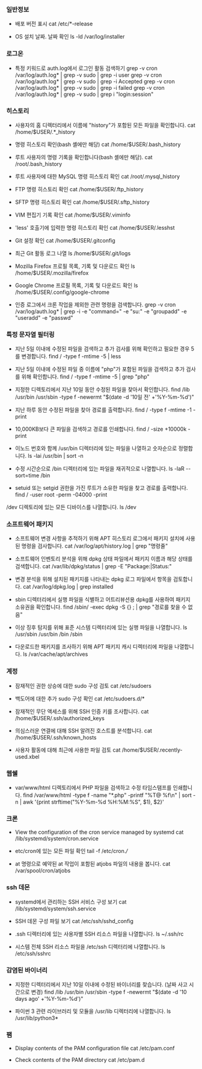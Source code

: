 ### 일반정보

- 배포 버전 표시
cat /etc/*-release

- OS 설치 날짜. 날짜 확인
ls -ld /var/log/installer

### 로그온 

- 특정 키워드로 auth.log에서 로그인 활동 검색하기
grep -v cron /var/log/auth.log* | grep -v sudo | grep -i user
grep -v cron /var/log/auth.log* | grep -v sudo | grep -i Accepted
grep -v cron /var/log/auth.log* | grep -v sudo | grep -i failed
grep -v cron /var/log/auth.log* | grep -v sudo | grep i "login:session"

### 히스토리

- 사용자의 홈 디렉터리에서 이름에 "history"가 포함된 모든 파일을 확인합니다.
cat /home/$USER/.*_history

- 명령 히스토리 확인(bash 셸에만 해당)
cat /home/$USER/.bash_history

- 루트 사용자의 명령 기록을 확인합니다(bash 셸에만 해당).
cat /root/.bash_history

- 루트 사용자에 대한 MySQL 명령 히스토리 확인
cat /root/.mysql_history

- FTP 명령 히스토리 확인 
cat /home/$USER/.ftp_history

- SFTP 명령 히스토리 확인 
cat /home/$USER/.sftp_history

- VIM 편집기 기록 확인 
cat /home/$USER/.viminfo

- 'less' 호출기에 입력한 명령 히스토리 확인 
cat /home/$USER/.lesshst

- Git 설정 확인 
cat /home/$USER/.gitconfig

- 최근 Git 활동 로그 나열 
ls /home/$USER/.git/logs

- Mozilla Firefox 프로필 목록, 기록 및 다운로드 확인
ls /home/$USER/.mozilla/firefox

- Google Chrome 프로필 목록, 기록 및 다운로드 확인
ls /home/$USER/.config/google-chrome

- 인증 로그에서 크론 작업을 제외한 관련 명령을 검색합니다.
grep -v cron /var/log/auth.log* | grep -i -e "command=" -e "su:" -e "groupadd" -e "useradd" -e "passwd"



### 특정 문자열 필터링 

- 지난 5일 이내에 수정된 파일을 검색하고 추가 검사를 위해 확인하고 필요한 경우 5를 변경합니다.
find / -type f -mtime -5 | less

- 지난 5일 이내에 수정된 파일 중 이름에 "php"가 포함된 파일을 검색하고 추가 검사를 위해 확인합니다.
find / -type f -mtime -5 | grep "php"

- 지정한 디렉토리에서 지난 10일 동안 수정된 파일을 찾아서 확인합니다.
find /lib /usr/bin /usr/sbin -type f -newermt "$(date -d '10일 전' +'%Y-%m-%d')"

- 지난 하루 동안 수정된 파일을 찾아 경로를 출력합니다.
find / -type f -mtime -1 -print

- 10,000KB보다 큰 파일을 검색하고 경로를 인쇄합니다.
find / -size +10000k -print

- 이노드 번호와 함께 /usr/bin 디렉터리에 있는 파일을 나열하고 숫자순으로 정렬합니다.
ls -lai /usr/bin | sort -n

- 수정 시간순으로 /bin 디렉터리에 있는 파일을 재귀적으로 나열합니다.
ls -laR --sort=time /bin

- setuid 또는 setgid 권한을 가진 루트가 소유한 파일을 찾고 경로를 출력합니다.
find / -user root -perm -04000 -print

/dev 디렉토리에 있는 모든 디바이스를 나열합니다.
ls /dev


### 소프트웨어 패키지 

- 소프트웨어 변경 사항을 추적하기 위해 APT 히스토리 로그에서 패키지 설치에 사용된 명령을 검사합니다.
cat /var/log/apt/history.log | grep "명령줄"

- 소프트웨어 인벤토리 분석을 위해 dpkg 상태 파일에서 패키지 이름과 해당 상태를 검색합니다.
cat /var/lib/dpkg/status | grep -E "Package:|Status:"

- 변경 분석을 위해 설치된 패키지를 나타내는 dpkg 로그 파일에서 항목을 검토합니다.
cat /var/log/dpkg.log | grep installed

- sbin 디렉터리에서 실행 파일을 식별하고 어트리뷰션용 dpkg를 사용하여 패키지 소유권을 확인합니다.
find /sbin/ -exec dpkg -S {} \; | grep "경로를 찾을 수 없음"

- 이상 징후 탐지를 위해 표준 시스템 디렉터리에 있는 실행 파일을 나열합니다.
ls /usr/sbin /usr/bin /bin /sbin

- 다운로드한 패키지를 조사하기 위해 APT 패키지 캐시 디렉터리에 파일을 나열합니다.
ls /var/cache/apt/archives

### 계정

- 잠재적인 권한 상승에 대한 sudo 구성 검토
cat /etc/sudoers

- 백도어에 대한 추가 sudo 구성 확인
cat /etc/sudoers.d/*

- 잠재적인 무단 액세스를 위해 SSH 인증 키를 조사합니다.
cat /home/$USER/.ssh/authorized_keys

- 의심스러운 연결에 대해 SSH 알려진 호스트를 분석합니다.
cat /home/$USER/.ssh/known_hosts

- 사용자 활동에 대해 최근에 사용한 파일 검토
cat /home/$USER/.recently-used.xbel

### 웹쉘 

- var/www/html 디렉토리에서 PHP 파일을 검색하고 수정 타임스탬프를 인쇄합니다.
find /var/www/html -type f -name "*.php" -printf "%T@ %f\n" | sort -n | awk '{print strftime("%Y-%m-%d %H:%M:%S", $1), $2}'

### 크론

- View the configuration of the cron service managed by systemd
cat /lib/systemd/system/cron.service

- etc/cron에 있는 모든 파일 확인
tail -f /etc/cron.*/*

- at 명령으로 예약된 at 작업이 포함된 atjobs 파일의 내용을 봅니다.
cat /var/spool/cron/atjobs

### ssh 데몬

- systemd에서 관리하는 SSH 서비스 구성 보기
cat /lib/systemd/system/ssh.service

- SSH 데몬 구성 파일 보기
cat /etc/ssh/sshd_config

- .ssh 디렉터리에 있는 사용자별 SSH 리소스 파일을 나열합니다.
ls ~/.ssh/rc

- 시스템 전체 SSH 리소스 파일을 /etc/ssh 디렉터리에 나열합니다.
ls /etc/ssh/sshrc

### 감염된 바이너리

- 지정한 디렉터리에서 지난 10일 이내에 수정된 바이너리를 찾습니다. (날짜 사고 시간으로 변경)
find /lib /usr/bin /usr/sbin -type f -newermt "$(date -d '10 days ago' +'%Y-%m-%d')"

- 파이썬 3 관련 라이브러리 및 모듈을 /usr/lib 디렉터리에 나열합니다.
ls /usr/lib/python3*

### 팸 

- Display contents of the PAM configuration file
cat /etc/pam.conf

- Check contents of the PAM directory
cat /etc/pam.d
